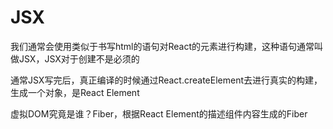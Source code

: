 #  JSX
我们通常会使用类似于书写html的语句对React的元素进行构建，这种语句通常叫做JSX，JSX对于创建不是必须的

通常JSX写完后，真正编译的时候通过React.createElement去进行真实的构建，生成一个对象，是React Element

虚拟DOM究竟是谁？Fiber，根据React Element的描述组件内容生成的Fiber